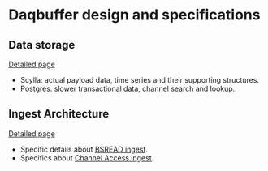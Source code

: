 # Daqbuffer design and specifications

## Data storage

[Detailed page](data-stores.md)

* Scylla: actual payload data, time series and their supporting structures.
* Postgres: slower transactional data, channel search and lookup.


## Ingest Architecture

[Detailed page](daqingest.md)

* Specific details about [BSREAD ingest](ingest-bsread.md).
* Specifics about [Channel Access ingest](ingest-ca.md).
